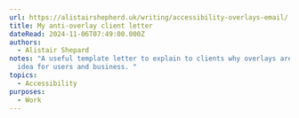 ```yaml
---
url: https://alistairshepherd.uk/writing/accessibility-overlays-email/
title: My anti-overlay client letter
dateRead: 2024-11-06T07:49:00.000Z
authors:
  - Alistair Shepard
notes: "A useful template letter to explain to clients why overlays are a bad
  idea for users and business. "
topics:
  - Accessibility
purposes:
  - Work
---
```

